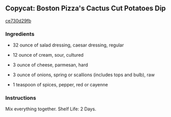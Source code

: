 ## Copycat: Boston Pizza's Cactus Cut Potatoes Dip

[ce730d29fb](http://www.food.com/recipe/copycat-boston-pizzas-cactus-cut-potatoes-dip-328750)

### Ingredients

 - 32 ounce of salad dressing, caesar dressing, regular

 - 12 ounce of cream, sour, cultured

 - 3 ounce of cheese, parmesan, hard

 - 3 ounce of onions, spring or scallions (includes tops and bulb), raw

 - 1 teaspoon of spices, pepper, red or cayenne

### Instructions

Mix everything together. Shelf Life: 2 Days.